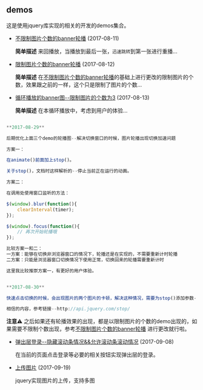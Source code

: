 ## demos

这是使用jquery库实现的相关的开发的demos集合。

- [不限制图片个数的banner轮播](./banner_without_limits_imgNub/) (2017-08-11)

    **简单描述** 来回播放，当播放到最后一张，`迅速跳转`到第一张进行重播...

- [限制图片个数的banner轮播](./banner_limit_images_numbers/) (2017-08-12)

    **简单描述** 在[不限制图片个数的banner轮播](./banner_without_limits_imgNub/)的基础上进行更改的限制图片的个数，效果跟之前的一样，这个只是限制了图片的个数...

- [循环播放的banner图--限制图片的个数为3](./banner_loop_play/) (2017-08-13)

    **简单描述** 在本循环播放中，考虑到用户的体验...

```javascript

**2017-08-29**

后期优化上面三个demo的轮播图--解决切换窗口的时候，图片轮播出现切换加速问题

方案一：

在animate()前面加上stop()。

关于stop()，文档时这样解析的--停止当前正在运行的动画。

方案二：

在调用处使用窗口监听的方法：

$(window).blur(function(){
    clearInterval(timer);
});

$(window).focus(function(){
    // 再次开始轮播哦
});

比较方案一和二：
一方案：能够在切换非浏览器窗口的情况下，轮播还是在实现的，不需要重新计时轮播
二方案：只能是浏览器窗口切换情况下使用正常，切换回来的轮播需要重新计时

这里我比较推崇方案一，有更好的用户体验。


**2017-08-30**

快速点击切换的时候，会出现图片的两个图片的卡顿，解决这种情况，需要为stop()添加参数-->stop(false,true)

相信的内容，参考链接--http://api.jquery.com/stop/
```


**注意**⚠️ 之后如果还有轮播效果的出现，都是以限制图片的个数的demo出现的，如果需要不限制个数出现，参考[不限制图片个数的banner轮播](./banner_without_limits_imgNub/) 进行更改就行啦。


- [弹出层登录--隐藏滚动条情况&&允许滚动条滚动情况](./login_popup/) (2017-09-08)

    在当前的页面点击登录等必要的相关按钮实现弹出层的登录。

- [上传图片](./upload_image/) (2017-09-19)

    jquery实现图片的上传，支持多图